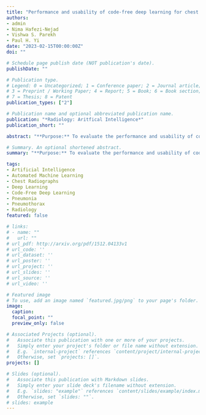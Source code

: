 ```yaml
---
title: "Performance and usability of code-free deep learning for chest radiograph classification, object detection, and segmentation."
authors:
- admin
- Nima Hafezi-Nejad
- Vishwa S. Parekh
- Paul H. Yi
date: "2023-02-15T00:00:00Z"
doi: ""

# Schedule page publish date (NOT publication's date).
publishDate: ""

# Publication type.
# Legend: 0 = Uncategorized; 1 = Conference paper; 2 = Journal article;
# 3 = Preprint / Working Paper; 4 = Report; 5 = Book; 6 = Book section;
# 7 = Thesis; 8 = Patent
publication_types: ["2"]

# Publication name and optional abbreviated publication name.
publication: "*Radiology: Aritfical Intelligence*"
publication_short: ""

abstract: "**Purpose:** To evaluate the performance and usability of code-free deep learning (CFDL) platforms in creating DL models for disease classification, object detection, and segmentation on chest radiographs. **Materials and Methods:** Six CFDL platforms were evaluated in this retrospective study (September 2021). Single- and multilabel classifiers were trained for thoracic pathologic conditions using Guangzhou pediatric and NIH-CXR14 (ie, National Institutes of Health ChestX-ray14) datasets, and external testing was performed using subsets of NIH-CXR14 and Stanford CheXpert datasets, respectively. Pneumonia detection and pneumothorax segmentation models were trained using the Radiological Society of North America (RSNA) Pneumonia and Society for Imaging Informatics in Medicine (SIIM) Pneumothorax datasets, respectively. Model performance was evaluated using F1 scores. Usability was evaluated based on feasibility of image uploading and model training, ease of use, and cost. **Results:** NIH-CXR14 and CheXpert datasets contained 112 120 (mean age, 47 years ± 17 [SD]; 63 340 male patients) and 151 522 images (mean age, 61 years ± 18; 88 931 male patients), respectively. The other datasets did not report demographics (Guangzhou, 5826 images; RSNA, 26 683 images; SIIM, 15 301 images). Six platforms offered single-label classifiers, four multilabel classifiers, five object detection models, and one segmentation model. Guangzhou pneumonia classifiers demonstrated good internal (F1, 0.93–0.99) and poor external (F1, 0.39–0.44) performance. Multilabel NIH-CXR14 classifiers showed poor internal and external performance (F1, 0.00–0.36 and 0.00–0.76, respectively). NIH-CXR14 single-label classifiers performed poorly (F1, 0.00, all). The single successfully trained pneumonia detection model had an F1 score of 0.48. No segmentation model was successfully trained. Platform usability was limited, with all requiring some type of coded solution. **Conclusion:** CFDL platforms demonstrated limited performance and usability for chest radiograph analysis."

# Summary. An optional shortened abstract.
summary: "**Purpose:** To evaluate the performance and usability of code-free deep learning (CFDL) platforms in creating DL models for disease classification, object detection, and segmentation on chest radiographs."

tags:
- Artificial Intelligence
- Automated Machine Learning
- Chest Radiographs
- Deep Learning
- Code-Free Deep Learning
- Pneumonia
- Pneumothorax
- Radiology
featured: false

# links:
# - name: ""
#   url: ""
# url_pdf: http://arxiv.org/pdf/1512.04133v1
# url_code: ''
# url_dataset: ''
# url_poster: ''
# url_project: ''
# url_slides: ''
# url_source: ''
# url_video: ''

# Featured image
# To use, add an image named `featured.jpg/png` to your page's folder. 
image:
  caption: 
  focal_point: ""
  preview_only: false

# Associated Projects (optional).
#   Associate this publication with one or more of your projects.
#   Simply enter your project's folder or file name without extension.
#   E.g. `internal-project` references `content/project/internal-project/index.md`.
#   Otherwise, set `projects: []`.
projects: []

# Slides (optional).
#   Associate this publication with Markdown slides.
#   Simply enter your slide deck's filename without extension.
#   E.g. `slides: "example"` references `content/slides/example/index.md`.
#   Otherwise, set `slides: ""`.
# slides: example
---
```

